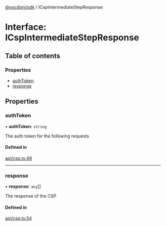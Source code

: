 [@vocdoni/sdk](/sdk) / ICspIntermediateStepResponse

# Interface: ICspIntermediateStepResponse

## Table of contents

### Properties

- [authToken](ICspIntermediateStepResponse#authtoken)
- [response](ICspIntermediateStepResponse#response)

## Properties

### authToken

• **authToken**: `string`

The auth token for the following requests

#### Defined in

[api/csp.ts:49](https://github.com/vocdoni/vocdoni-sdk/blob/c61694d51d7ca609cdc86440f23c7a75ea39ea5b/src/api/csp.ts#L49)

___

### response

• **response**: `any`[]

The response of the CSP

#### Defined in

[api/csp.ts:54](https://github.com/vocdoni/vocdoni-sdk/blob/c61694d51d7ca609cdc86440f23c7a75ea39ea5b/src/api/csp.ts#L54)
